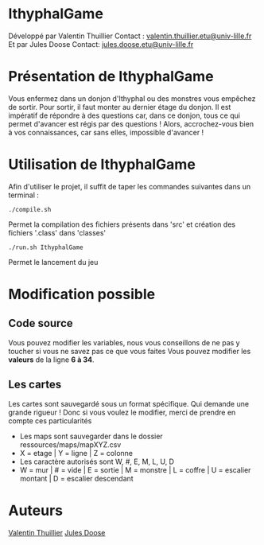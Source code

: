 IthyphalGame
===========

Développé par Valentin Thuillier
Contact : valentin.thuillier.etu@univ-lille.fr
Et par Jules Doose
Contact: jules.doose.etu@univ-lille.fr

# Présentation de IthyphalGame

Vous enfermez dans un donjon d'Ithyphal ou des monstres vous empêchez de sortir. Pour sortir, il faut monter au dernier étage du donjon.
Il est impératif de répondre à des questions car, dans ce donjon, tous ce qui permet d'avancer est régis par des questions !
Alors, accrochez-vous bien à vos connaissances, car sans elles, impossible d'avancer !

# Utilisation de IthyphalGame

Afin d'utiliser le projet, il suffit de taper les commandes suivantes dans un terminal :

```
./compile.sh
```
Permet la compilation des fichiers présents dans 'src' et création des fichiers '.class' dans 'classes'

```
./run.sh IthyphalGame
```
Permet le lancement du jeu

# Modification possible
## Code source

Vous pouvez modifier les variables, nous vous conseillons de ne pas y toucher si vous ne savez pas ce que vous faites
Vous pouvez modifier les **valeurs** de la ligne __6 à 34__.

## Les cartes

Les cartes sont sauvegardé sous un format spécifique. Qui demande une grande rigueur !
Donc si vous voulez le modifier, merci de prendre en compte ces particularités

- Les maps sont sauvegarder dans le dossier ressources/maps/mapXYZ.csv
- X = etage | Y = ligne | Z = colonne
- Les caractère autorisés sont W, #, E, M, L, U, D
- W = mur | # = vide | E = sortie | M = monstre | L = coffre | U = escalier montant | D = escalier descendant
  
# Auteurs

[Valentin Thuillier](mailto:valentin.thuillier.etu@univ-lille.fr)
[Jules Doose](mailto:jules.doose.etu@univ-lille.fr)
